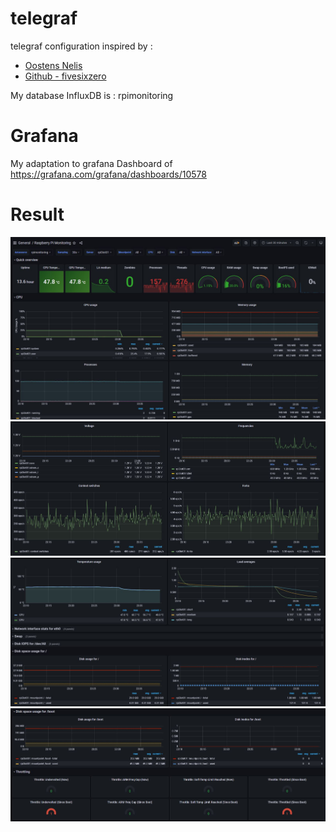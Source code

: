 # telegraf
telegraf configuration inspired by :
- <a href="http://oostens.me/projects/raspberrypiserver/system-monitoring/" target="_blank">Oostens Nelis</a>
- <a href="https://github.com/fivesixzero/telegraf-pi-bash" target="_blank">Github - fivesixzero</a>
  
My database InfluxDB is : rpimonitoring  
  
  
# Grafana  
My adaptation to grafana Dashboard of https://grafana.com/grafana/dashboards/10578

# Result

![01 - Grafana dashboard RPI monitoring](./dashbard_grafana/01_rpi_monitor.JPG)
![02 - Grafana dashboard RPI monitoring](./dashbard_grafana/02_rpi_monitor.JPG)
![03 - Grafana dashboard RPI monitoring](./dashbard_grafana/03_rpi_monitor.JPG)
![04 - Grafana dashboard RPI monitoring](./dashbard_grafana/04_rpi_monitor.JPG)

